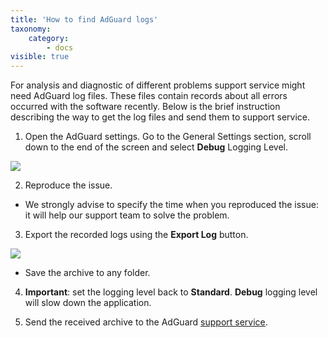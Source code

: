 ```yaml
---
title: 'How to find AdGuard logs'
taxonomy:
    category:
        - docs
visible: true
---
```


For analysis and diagnostic of different problems support service might need AdGuard log files. These files contain records about all errors occurred with the software recently. Below is the brief instruction describing the way to get the log files and send them to support service.

1. Open the AdGuard settings. Go to the General Settings section, scroll down to the end of the screen and select **Debug** Logging Level.

<img src="https://cdn.adguard.com/public/Adguard/kb/newscreenshots/En/Windows7.1/logsen.png" />

2. Reproduce the issue. 
- We strongly advise to specify the time when you reproduced the issue: it will help our support team to solve the problem.

3. Export the recorded logs using the **Export Log** button.

<img src="https://cdn.adguard.com/public/Adguard/kb/newscreenshots/En/Windows7.1/logsen2.png" />

- Save the archive to any folder.

4. **Important**: set the logging level back to **Standard**. **Debug** logging level will slow down the application.

5. Send the received archive to the AdGuard [support service](mailto:support@adguard.com).
